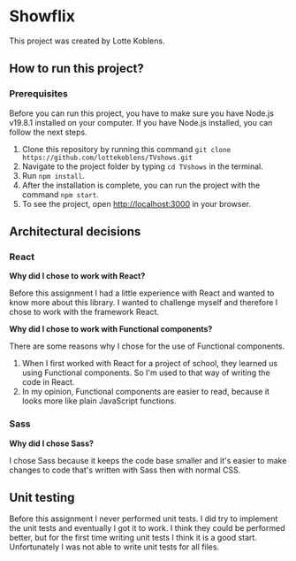 # Showflix

This project was created by Lotte Koblens.

## How to run this project?

### Prerequisites

Before you can run this project, you have to make sure you have Node.js v19.8.1 installed on your computer. 
If you have Node.js installed, you can follow the next steps.

1. Clone this repository by running this command `git clone https://github.com/lottekoblens/TVshows.git`
2. Navigate to the project folder by typing `cd TVshows` in the terminal.
3. Run `npm install`.
4. After the installation is complete, you can run the project with the command `npm start`.
5. To see the project, open [http://localhost:3000](http://localhost:3000) in your browser.

## Architectural decisions

### React
**Why did I chose to work with React?** 

Before this assignment I had a little experience with React and wanted to know more about this library. I wanted to challenge myself and therefore I chose to work with the framework React.

**Why did I chose to work with Functional components?**

There are some reasons why I chose for the use of Functional components. 
1. When I first worked with React for a project of school, they learned us using Functional components. So I'm used to that way of writing the code in React.
2. In my opinion, Functional components are easier to read, because it looks more like plain JavaScript functions.

### Sass

**Why did I chose Sass?**

I chose Sass because it keeps the code base smaller and it's easier to make changes to code that's written with Sass then with normal CSS.

## Unit testing

Before this assignment I never performed unit tests. I did try to implement the unit tests and eventually I got it to work. I think they could be performed  better, but for the first time writing unit tests I think it is a good start. Unfortunately I was not able to write unit tests for all files.
